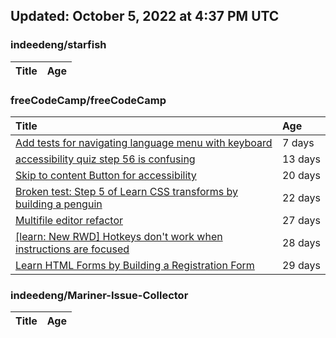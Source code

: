 ## Updated: October 5, 2022 at 4:37 PM UTC


### indeedeng/starfish
|**Title**|**Age**|
|:----|:----|


### freeCodeCamp/freeCodeCamp
|**Title**|**Age**|
|:----|:----|
|[Add tests for navigating language menu with keyboard](https://github.com/freeCodeCamp/freeCodeCamp/issues/47649)|7&nbsp;days|
|[accessibility quiz step 56 is confusing](https://github.com/freeCodeCamp/freeCodeCamp/issues/47588)|13&nbsp;days|
|[Skip to content Button for accessibility](https://github.com/freeCodeCamp/freeCodeCamp/issues/47523)|20&nbsp;days|
|[Broken test: Step 5 of Learn CSS transforms by building a penguin](https://github.com/freeCodeCamp/freeCodeCamp/issues/47513)|22&nbsp;days|
|[Multifile editor refactor](https://github.com/freeCodeCamp/freeCodeCamp/issues/47467)|27&nbsp;days|
|[[learn: New RWD] Hotkeys don't work when instructions are focused ](https://github.com/freeCodeCamp/freeCodeCamp/issues/47457)|28&nbsp;days|
|[Learn HTML Forms by Building a Registration Form](https://github.com/freeCodeCamp/freeCodeCamp/issues/47456)|29&nbsp;days|


### indeedeng/Mariner-Issue-Collector
|**Title**|**Age**|
|:----|:----|